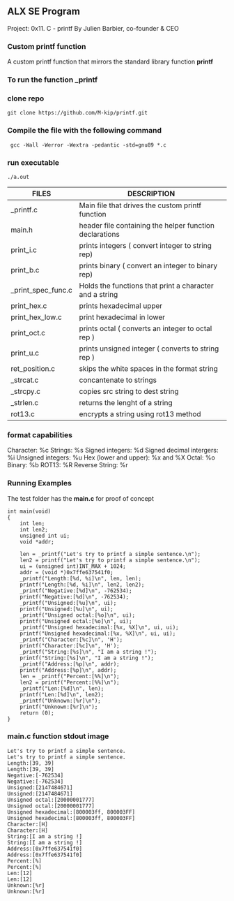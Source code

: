 ## ALX SE Program
 Project: 0x11. C - printf
 By Julien Barbier, co-founder & CEO

### Custom printf function
A custom printf function that mirrors the standard library function **printf**

### To run the function _printf
### clone repo
```
git clone https://github.com/M-kip/printf.git
```
### Compile the file with the following command
```
 gcc -Wall -Werror -Wextra -pedantic -std=gnu89 *.c
```
### run executable
```
./a.out
```
|FILES | DESCRIPTION|
|------|------------|
| _printf.c | Main file that drives the custom printf function|
| main.h | header file containing the helper function declarations|
| print_i.c | prints integers ( convert integer to string rep) |
| print_b.c | prints binary ( convert an integer to binary rep) |
| _print_spec_func.c | Holds the functions that print a character and a string |
| print_hex.c | prints hexadecimal upper  |
| print_hex_low.c | print hexadecimal in lower |
| print_oct.c | prints octal ( converts an integer to octal rep ) |
| print_u.c | prints unsigned integer ( converts to string rep ) |
| ret_position.c | skips the white spaces in the format string |
| _strcat.c | concantenate to strings |
| _strcpy.c | copies src string to dest string |
| _strlen.c | returns the lenght of a string |
| rot13.c | encrypts a string using rot13 method |

### format capabilities
Character: %c
Strings: %s
Signed integers: %d
Signed decimal intergers: %i
Unsigned integers: %u
Hex (lower and upper): %x and %X
Octal: %o
Binary: %b
ROT13: %R
Reverse String: %r

### Running Examples
The test folder has the **main.c** for proof of concept

```
int main(void)
{
    int len;
    int len2;
    unsigned int ui;
    void *addr;

    len = _printf("Let's try to printf a simple sentence.\n");
    len2 = printf("Let's try to printf a simple sentence.\n");
    ui = (unsigned int)INT_MAX + 1024;
    addr = (void *)0x7ffe637541f0;
    _printf("Length:[%d, %i]\n", len, len);
    printf("Length:[%d, %i]\n", len2, len2);
    _printf("Negative:[%d]\n", -762534);
    printf("Negative:[%d]\n", -762534);
    _printf("Unsigned:[%u]\n", ui);
    printf("Unsigned:[%u]\n", ui);
    _printf("Unsigned octal:[%o]\n", ui);
    printf("Unsigned octal:[%o]\n", ui);
    _printf("Unsigned hexadecimal:[%x, %X]\n", ui, ui);
    printf("Unsigned hexadecimal:[%x, %X]\n", ui, ui);
    _printf("Character:[%c]\n", 'H');
    printf("Character:[%c]\n", 'H');
    _printf("String:[%s]\n", "I am a string !");
    printf("String:[%s]\n", "I am a string !");
    _printf("Address:[%p]\n", addr);
    printf("Address:[%p]\n", addr);
    len = _printf("Percent:[%%]\n");
    len2 = printf("Percent:[%%]\n");
    _printf("Len:[%d]\n", len);
    printf("Len:[%d]\n", len2);
    _printf("Unknown:[%r]\n");
    printf("Unknown:[%r]\n");
    return (0);
}
```
### main.c function stdout image
```
Let's try to printf a simple sentence.
Let's try to printf a simple sentence.
Length:[39, 39]
Length:[39, 39]
Negative:[-762534]
Negative:[-762534]
Unsigned:[2147484671]
Unsigned:[2147484671]
Unsigned octal:[20000001777]
Unsigned octal:[20000001777]
Unsigned hexadecimal:[800003ff, 800003FF]
Unsigned hexadecimal:[800003ff, 800003FF]
Character:[H]
Character:[H]
String:[I am a string !]
String:[I am a string !]
Address:[0x7ffe637541f0]
Address:[0x7ffe637541f0]
Percent:[%]
Percent:[%]
Len:[12]
Len:[12]
Unknown:[%r]
Unknown:[%r]
```